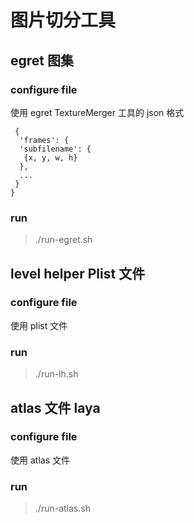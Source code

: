 # 图片切分工具

## egret 图集

### configure file

使用 egret TextureMerger 工具的 json 格式

```
 {
  'frames': {
  'subfilename': {
   {x, y, w, h}
  },
  ...
 }
}
```

### run

> ./run-egret.sh

## level helper Plist 文件

### configure file

使用 plist 文件

### run

> ./run-lh.sh

## atlas 文件 laya

### configure file

使用 atlas 文件

### run

> ./run-atlas.sh
